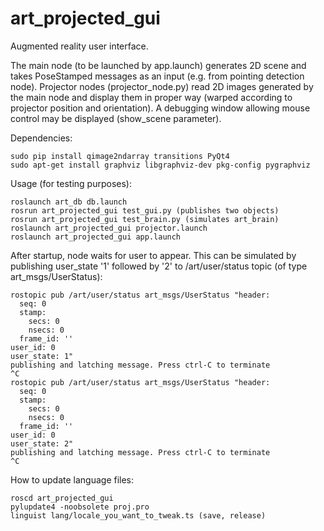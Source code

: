 # art_projected_gui
Augmented reality user interface.

The main node (to be launched by app.launch) generates 2D scene and takes PoseStamped messages as an input (e.g. from pointing detection node). Projector nodes (projector_node.py) read 2D images generated by the main node and display them in proper way (warped according to projector position and orientation). A debugging window allowing mouse control may be displayed (show_scene parameter).

Dependencies:
```
sudo pip install qimage2ndarray transitions PyQt4
sudo apt-get install graphviz libgraphviz-dev pkg-config pygraphviz
```

Usage (for testing purposes):

```
roslaunch art_db db.launch
rosrun art_projected_gui test_gui.py (publishes two objects)
rosrun art_projected_gui test_brain.py (simulates art_brain)
roslaunch art_projected_gui projector.launch
roslaunch art_projected_gui app.launch
```

After startup, node waits for user to appear. This can be simulated by publishing user_state '1' followed by '2' to /art/user/status topic (of type art_msgs/UserStatus):

```
rostopic pub /art/user/status art_msgs/UserStatus "header:
  seq: 0
  stamp:
    secs: 0
    nsecs: 0
  frame_id: ''
user_id: 0
user_state: 1"
publishing and latching message. Press ctrl-C to terminate
^C
rostopic pub /art/user/status art_msgs/UserStatus "header:
  seq: 0
  stamp:
    secs: 0
    nsecs: 0
  frame_id: ''
user_id: 0
user_state: 2"
publishing and latching message. Press ctrl-C to terminate
^C
```

How to update language files:

```
roscd art_projected_gui
pylupdate4 -noobsolete proj.pro
linguist lang/locale_you_want_to_tweak.ts (save, release)
```

